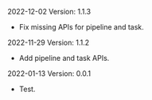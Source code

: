 2022-12-02 Version: 1.1.3
- Fix missing APIs for pipeline and task.

2022-11-29 Version: 1.1.2
- Add pipeline and task APIs.

2022-01-13 Version: 0.0.1
- Test.


